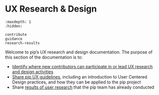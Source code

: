 # UX Research & Design

```{toctree}
:maxdepth: 1
:hidden:

contribute
guidance
research-results
```

Welcome to pip’s UX research and design documentation. The purpose of this section of the documentation is to:

- [Identify where new contributors can participate in or lead UX research and design activities](contribute)
- [Share pip UX guidelines](guidance), including an introduction to User Centered Design practices, and how they can be applied to the pip project
- Share [results of user research](research-results) that the pip team has already conducted
